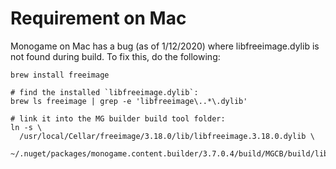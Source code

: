 

# Requirement on Mac

Monogame on Mac has a bug (as of 1/12/2020) where libfreeimage.dylib is not
found during build. To fix this, do the following:

```
brew install freeimage

# find the installed `libfreeimage.dylib`:
brew ls freeimage | grep -e 'libfreeimage\..*\.dylib'

# link it into the MG builder build tool folder:
ln -s \
  /usr/local/Cellar/freeimage/3.18.0/lib/libfreeimage.3.18.0.dylib \
  ~/.nuget/packages/monogame.content.builder/3.7.0.4/build/MGCB/build/libfreeimage.dylib
```
